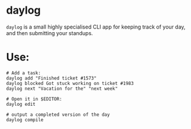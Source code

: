 # daylog

`daylog` is a small highly specialised CLI app for keeping track of your day,
and then submitting your standups.

# Use:

```
# Add a task:
daylog add "Finished ticket #1573"
daylog blocked Got stuck working on ticket #1983
daylog next "Vacation for the" "next week"

# Open it in $EDITOR:
daylog edit

# output a completed version of the day
daylog compile
```

